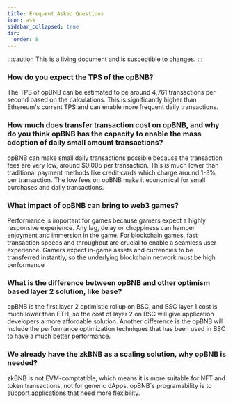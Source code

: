 ```yaml
---
title: Frequent Asked Questions
icon: ask
sidebar_collapsed: true
dir:
  order: 8
---
```


:::caution 
This is a living document and is susceptible to changes. 
:::


### How do you expect the TPS of the opBNB?
The TPS of opBNB can be estimated to be around 4,761 transactions per second based on the calculations. This is significantly higher than Ethereum's current TPS and can enable more frequent daily transactions.

### How much does transfer transaction cost on opBNB, and why do you think opBNB has the capacity to enable the mass adoption of daily small amount transactions?
opBNB can make small daily transactions possible because the transaction fees are very low, around $0.005 per transaction. This is much lower than traditional payment methods like credit cards which charge around 1-3% per transaction. The low fees on opBNB make it economical for small purchases and daily transactions.

### What impact of opBNB can bring to web3 games? 
Performance is important for games because gamers expect a highly responsive experience. Any lag, delay or choppiness can hamper enjoyment and immersion in the game. For blockchain games, fast transaction speeds and throughput are crucial to enable a seamless user experience. Gamers expect in-game assets and currencies to be transferred instantly, so the underlying blockchain network must be high performance

### What is the difference between opBNB and other optimism based layer 2 solution, like base?
opBNB is the first layer 2 optimistic rollup on BSC, and BSC layer 1 cost is much lower than ETH, so the cost of layer 2 on BSC will give application developers a more affordable solution. Another difference is the opBNB will include the performance optimization techniques that has been used in BSC to have a much better performance.

### We already have the zkBNB as a scaling solution, why opBNB is needed? 
zkBNB is not EVM-comptatible, which means it is more suitable for NFT and token transactions, not for generic dApps. opBNB`s programability is to support applications that need more flexibility.

